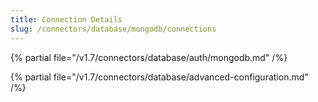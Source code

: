 ```yaml
---
title: Connection Details
slug: /connectors/database/mongodb/connections
---
```


{% partial file="/v1.7/connectors/database/auth/mongodb.md" /%}

{% partial file="/v1.7/connectors/database/advanced-configuration.md" /%}
